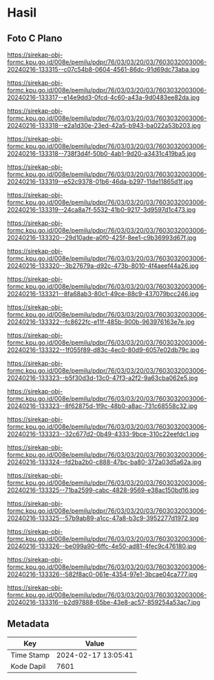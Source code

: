 # Hasil

## Foto C Plano

https://sirekap-obj-formc.kpu.go.id/008e/pemilu/pdpr/76/03/03/20/03/7603032003006-20240216-133315--c07c54b8-0604-4561-86dc-91d69dc73aba.jpg

https://sirekap-obj-formc.kpu.go.id/008e/pemilu/pdpr/76/03/03/20/03/7603032003006-20240216-133317--e14e9dd3-0fcd-4c60-a43a-9d0483ee82da.jpg

https://sirekap-obj-formc.kpu.go.id/008e/pemilu/pdpr/76/03/03/20/03/7603032003006-20240216-133318--e2a1d30e-23ed-42a5-b943-ba022a53b203.jpg

https://sirekap-obj-formc.kpu.go.id/008e/pemilu/pdpr/76/03/03/20/03/7603032003006-20240216-133318--738f3d4f-50b0-4ab1-9d20-a3431c419ba5.jpg

https://sirekap-obj-formc.kpu.go.id/008e/pemilu/pdpr/76/03/03/20/03/7603032003006-20240216-133319--e52c9378-01b6-46da-b297-11de11865d1f.jpg

https://sirekap-obj-formc.kpu.go.id/008e/pemilu/pdpr/76/03/03/20/03/7603032003006-20240216-133319--24ca8a7f-5532-41b0-9217-3d9597d1c473.jpg

https://sirekap-obj-formc.kpu.go.id/008e/pemilu/pdpr/76/03/03/20/03/7603032003006-20240216-133320--29d10ade-a0f0-425f-8ee1-c9b36993d67f.jpg

https://sirekap-obj-formc.kpu.go.id/008e/pemilu/pdpr/76/03/03/20/03/7603032003006-20240216-133320--3b27679a-d92c-473b-8010-4f4aeef44a26.jpg

https://sirekap-obj-formc.kpu.go.id/008e/pemilu/pdpr/76/03/03/20/03/7603032003006-20240216-133321--8fa68ab3-80c1-49ce-88c9-437079bcc246.jpg

https://sirekap-obj-formc.kpu.go.id/008e/pemilu/pdpr/76/03/03/20/03/7603032003006-20240216-133322--fc8622fc-e11f-485b-900b-963976163e7e.jpg

https://sirekap-obj-formc.kpu.go.id/008e/pemilu/pdpr/76/03/03/20/03/7603032003006-20240216-133322--1f055f89-d83c-4ec0-80d9-6057e02db79c.jpg

https://sirekap-obj-formc.kpu.go.id/008e/pemilu/pdpr/76/03/03/20/03/7603032003006-20240216-133323--b5f30d3d-13c0-47f3-a2f2-9a63cba062e5.jpg

https://sirekap-obj-formc.kpu.go.id/008e/pemilu/pdpr/76/03/03/20/03/7603032003006-20240216-133323--8f62875d-1f9c-48b0-a8ac-731c68558c32.jpg

https://sirekap-obj-formc.kpu.go.id/008e/pemilu/pdpr/76/03/03/20/03/7603032003006-20240216-133323--32c677d2-0b49-4333-9bce-310c22eefdc1.jpg

https://sirekap-obj-formc.kpu.go.id/008e/pemilu/pdpr/76/03/03/20/03/7603032003006-20240216-133324--fd2ba2b0-c888-47bc-ba80-372a03d5a62a.jpg

https://sirekap-obj-formc.kpu.go.id/008e/pemilu/pdpr/76/03/03/20/03/7603032003006-20240216-133325--71ba2599-cabc-4828-9569-e38ac150bd16.jpg

https://sirekap-obj-formc.kpu.go.id/008e/pemilu/pdpr/76/03/03/20/03/7603032003006-20240216-133325--57b9ab89-a1cc-47a8-b3c9-3952277d1972.jpg

https://sirekap-obj-formc.kpu.go.id/008e/pemilu/pdpr/76/03/03/20/03/7603032003006-20240216-133326--be099a90-6ffc-4e50-ad81-4fec9c476180.jpg

https://sirekap-obj-formc.kpu.go.id/008e/pemilu/pdpr/76/03/03/20/03/7603032003006-20240216-133326--582f8ac0-061e-4354-97e1-3bcae04ca777.jpg

https://sirekap-obj-formc.kpu.go.id/008e/pemilu/pdpr/76/03/03/20/03/7603032003006-20240216-133316--b2d97888-65be-43e8-ac57-859254a53ac7.jpg


## Metadata

| Key        | Value               |
| ---------- | ------------------- |
| Time Stamp | 2024-02-17 13:05:41 |
| Kode Dapil | 7601                |



